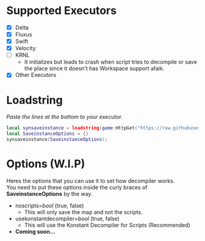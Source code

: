 # Supported Executors
- [x] Delta
- [x] Fluxus
- [x] Swift
- [x] Velocity 
- [ ] KRNL
   - It initializes but leads to crash when script tries to decompile or save the place since it doesn't has Workspace support afaik.
- [x] Other Executors 

# Loadstring
*Paste the lines at the bottom to your executor.*

```lua
local synsaveinstance = loadstring(game:HttpGet("https://raw.githubusercontent.com/yungDoom/UniversalSynSaveInstance-Mod/refs/heads/main/saveinstance.luau", true), "saveinstance")();
local SaveinstanceOptions = {}
synsaveinstance(SaveinstanceOptions);
```

# Options (W.I.P)
Heres the options that you can use it to set how decompiler works.<br>
You need to put these options inside the curly braces of **SaveinstanceOptions** by the way.

- noscripts=*bool* (true, false)
  - This will only save the map and not the scripts.
- usekonstantdecompiler=*bool* (true, false)
  - This will use the Konstant Decompiler for Scripts (Recommended)
- **Coming soon...**
